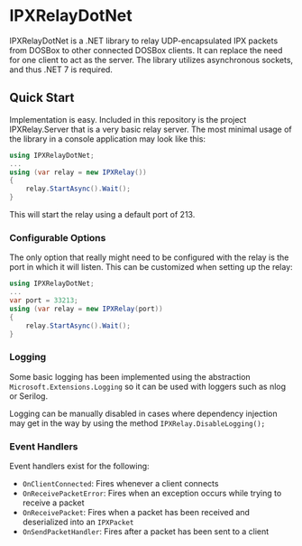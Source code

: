 # IPXRelayDotNet

IPXRelayDotNet is a .NET library to relay UDP-encapsulated IPX packets from DOSBox to other connected DOSBox clients. It can replace the need for one client to act as the server. The library utilizes asynchronous sockets, and thus .NET 7 is required.

## Quick Start

Implementation is easy. Included in this repository is the project IPXRelay.Server that is a very basic relay server. The most minimal usage of the library in a console application may look like this:
```csharp
using IPXRelayDotNet;
...
using (var relay = new IPXRelay())
{
	relay.StartAsync().Wait();
}
```
This will start the relay using a default port of 213.

### Configurable Options
The only option that really might need to be configured with the relay is the port in which it will listen. This can be customized when setting up the relay:
```csharp
using IPXRelayDotNet;
...
var port = 33213;
using (var relay = new IPXRelay(port))
{
	relay.StartAsync().Wait();
}
```

### Logging
Some basic logging has been implemented using the abstraction `Microsoft.Extensions.Logging` so it can be used with loggers such as nlog or Serilog.

Logging can be manually disabled in cases where dependency injection may get in the way by using the method `IPXRelay.DisableLogging();`

### Event Handlers
Event handlers exist for the following:
- `OnClientConnected`: Fires whenever a client connects
- `OnReceivePacketError`: Fires when an exception occurs while trying to receive a packet
- `OnReceivePacket`: Fires when a packet has been received and deserialized into an `IPXPacket`
- `OnSendPacketHandler`: Fires after a packet has been sent to a client
